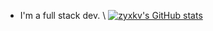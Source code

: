 
* I'm a full stack dev. \\
[![zyxkv's GitHub stats](https://github-readme-stats.vercel.app/api?username=zyxkv&show_icons=true&theme=tokyonight)](https://github.com/anuraghazra/github-readme-stats)
